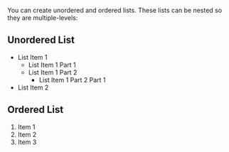 You can create unordered and ordered lists.  These lists can be nested so they are multiple-levels:

## Unordered List

- List Item 1
    - List Item 1 Part 1
    - List Item 1 Part 2
        - List Item 1 Part 2 Part 1
- List Item 2

## Ordered List

1. Item 1
2. Item 2
3. Item 3